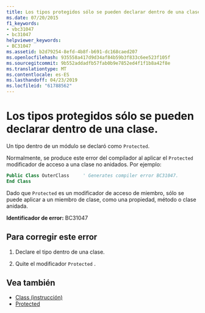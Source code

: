 ```yaml
---
title: Los tipos protegidos sólo se pueden declarar dentro de una clase.
ms.date: 07/20/2015
f1_keywords:
- vbc31047
- bc31047
helpviewer_keywords:
- BC31047
ms.assetid: b2d79254-8efd-4b8f-b691-dc168caed207
ms.openlocfilehash: 935558a417d9d34af84b59b3f833c6ee523f105f
ms.sourcegitcommit: 9b552addadfb57fab0b9e7852ed4f1f1b8a42f8e
ms.translationtype: MT
ms.contentlocale: es-ES
ms.lasthandoff: 04/23/2019
ms.locfileid: "61788562"
---
```

# <a name="protected-types-can-only-be-declared-inside-of-a-class"></a>Los tipos protegidos sólo se pueden declarar dentro de una clase.
Un tipo dentro de un módulo se declaró como `Protected`.

Normalmente, se produce este error del compilador al aplicar el `Protected` modificador de acceso a una clase no anidados. Por ejemplo:

```vb
Public Class OuterClass     ' Generates compiler error BC31047.
End Class
```

Dado que `Protected` es un modificador de acceso de miembro, sólo se puede aplicar a un miembro de clase, como una propiedad, método o clase anidada. 
 
 **Identificador de error:** BC31047  
  
## <a name="to-correct-this-error"></a>Para corregir este error  
  
1. Declare el tipo dentro de una clase.  
  
2. Quite el modificador `Protected` .  
  
## <a name="see-also"></a>Vea también

- [Class (instrucción)](../../visual-basic/language-reference/statements/class-statement.md)
- [Protected](../../visual-basic/language-reference/modifiers/protected.md)
